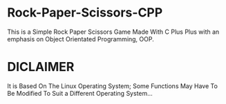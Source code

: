# Rock-Paper-Scissors-CPP
This is a Simple Rock Paper Scissors Game Made With C Plus Plus with an emphasis on Object Orientated Programming, OOP.

# DICLAIMER
It is Based On The Linux Operating System; Some Functions May Have To Be Modified To Suit a Different Operating System...

